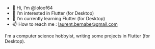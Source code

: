 - 👋 Hi, I’m @loloof64
- 👀 I’m interested in Flutter (for Desktop)
- 🌱 I’m currently learning Flutter (for Desktop)
- 📫 How to reach me : laurent.bernabe@gmail.com

I'm a computer science hobbyist, writing some projects in Flutter (for Desktop).
